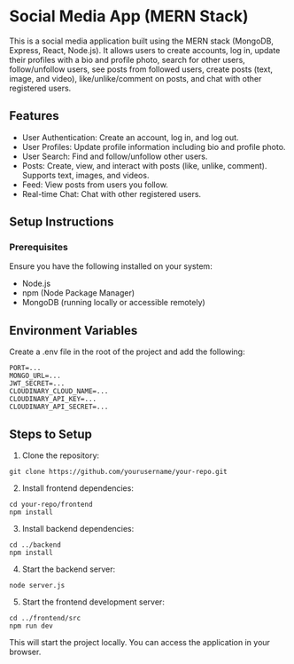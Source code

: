 # Social Media App (MERN Stack)
This is a social media application built using the MERN stack (MongoDB, Express, React, Node.js). It allows users to create accounts, log in, update their profiles with a bio and profile photo, search for other users, follow/unfollow users, see posts from followed users, create posts (text, image, and video), like/unlike/comment on posts, and chat with other registered users.

## Features
- User Authentication: Create an account, log in, and log out.
- User Profiles: Update profile information including bio and profile photo.
- User Search: Find and follow/unfollow other users.
- Posts: Create, view, and interact with posts (like, unlike, comment). Supports text, images, and videos.
- Feed: View posts from users you follow.
- Real-time Chat: Chat with other registered users.

## Setup Instructions
### Prerequisites
Ensure you have the following installed on your system:
- Node.js
- npm (Node Package Manager)
- MongoDB (running locally or accessible remotely)

## Environment Variables
Create a .env file in the root of the project and add the following:
```
PORT=...
MONGO_URL=...
JWT_SECRET=...
CLOUDINARY_CLOUD_NAME=...
CLOUDINARY_API_KEY=...
CLOUDINARY_API_SECRET=...
```

## Steps to Setup
1. Clone the repository:
```
git clone https://github.com/yourusername/your-repo.git
```

2. Install frontend dependencies:
```
cd your-repo/frontend
npm install
```

3. Install backend dependencies:
```
cd ../backend
npm install
```

4. Start the backend server:
```
node server.js
```

5. Start the frontend development server:
```
cd ../frontend/src
npm run dev
```

This will start the project locally. You can access the application in your browser.
